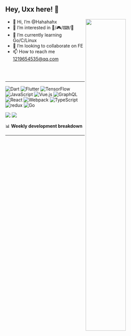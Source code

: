 
## Hey, Uxx here! :wave:

<img align="right" width="50%" src="https://github-readme-stats.vercel.app/api?username=Hahahahx&bg_color=30,e96443,904e95&title_color=fff&text_color=fff">


- 👋 Hi, I’m @Hahahahx
- 👀 I’m interested in 🏀/🎮/⌨/🎵
- 🌱 I’m currently learning Go/C/Linux
- 💞️ I’m looking to collaborate on FE
- 📫 How to reach me 1219654535@qq.com

<br/>
<br/>

-------

![Dart](https://img.shields.io/badge/dart-%230175C2.svg?style=for-the-badge&logo=dart&logoColor=white)
![Flutter](https://img.shields.io/badge/Flutter-%2302569B.svg?style=for-the-badge&logo=Flutter&logoColor=white)
![TensorFlow](https://img.shields.io/badge/TensorFlow-%23FF6F00.svg?style=for-the-badge&logo=TensorFlow&logoColor=white)
![JavaScript](https://img.shields.io/badge/javascript-%23323330.svg?style=for-the-badge&logo=javascript&logoColor=%23F7DF1E)
![Vue.js](https://img.shields.io/badge/vuejs-%2335495e.svg?style=for-the-badge&logo=vuedotjs&logoColor=%234FC08D)
![GraphQL](https://img.shields.io/badge/-GraphQL-E10098?style=for-the-badge&logo=graphql&logoColor=white)
![React](https://img.shields.io/badge/-React-45b8d8?style=for-the-badge&logo=react&logoColor=white)
![Webpack](https://img.shields.io/badge/-Webpack-8DD6F9?style=for-the-badge&logo=webpack&logoColor=white)
![TypeScript](https://img.shields.io/badge/-TypeScript-007ACC?style=for-the-badge&logo=typescript&logoColor=white)
![redux](https://img.shields.io/badge/-Redux-764ABC?style=for-the-badge&logo=redux&logoColor=white)
![Go](https://img.shields.io/badge/-Go-%23FF6F00?style=for-the-badge&logo=go&logoColor=white)


![](https://raw.githubusercontent.com/Hahahahx/github-stats-transparent/output/generated/overview.svg)
![](https://raw.githubusercontent.com/Hahahahx/github-stats-transparent/output/generated/languages.svg)


📊 **Weekly development breakdown**
<!--START_SECTION:waka-->

<!--END_SECTION:waka-->

-------

